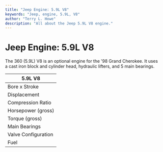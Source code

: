 ```yaml
---
title: "Jeep Engine: 5.9L V8"
keywords: "Jeep, engine, 5.9L, V8"
author: "Terry L. Howe"
description: "All about the Jeep 5.9L V8 engine."
---
```


# Jeep Engine: 5.9L V8

The 360 (5.9L) V8 is an optional engine for the '98 Grand Cherokee.
It uses a cast iron block and cylinder head, hydraulic lifters,
and 5 main bearings.

| 5.9L V8 |
| --- |
| Bore x Stroke | 4.00" x 3.58" |
| Displacement | 360 (5.9L) |
| Compression Ratio | 8.9:1 |
| Horsepower (gross) | 250@4000 |
| Torque (gross) | 335@3200 |
| Main Bearings | 5 |
| Valve Configuration | OHV |
| Fuel | MPI |